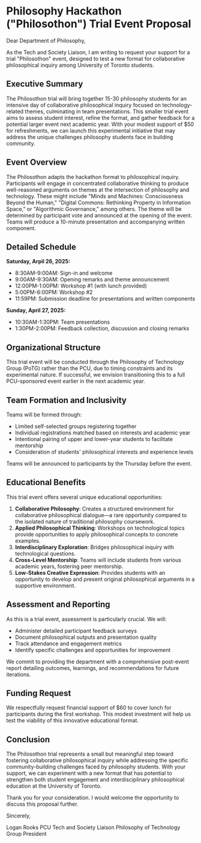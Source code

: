 # **Philosophy Hackathon ("Philosothon") Trial Event Proposal**

Dear Department of Philosophy,

As the Tech and Society Liaison, I am writing to request your support for a trial "Philosothon" event, designed to test a new format for collaborative philosophical inquiry among University of Toronto students.

## **Executive Summary**

The Philosothon trial will bring together 15-30 philosophy students for an intensive day of collaborative philosophical inquiry focused on technology-related themes, culminating in team presentations. This smaller trial event aims to assess student interest, refine the format, and gather feedback for a potential larger event next academic year. With your modest support of $50 for refreshments, we can launch this experimental initiative that may address the unique challenges philosophy students face in building community.

## **Event Overview**

The Philosothon adapts the hackathon format to philosophical inquiry. Participants will engage in concentrated collaborative thinking to produce well-reasoned arguments on themes at the intersection of philosophy and technology. These might include "Minds and Machines: Consciousness Beyond the Human," "Digital Commons: Rethinking Property in Information Space," or "Algorithmic Governance," among others. The theme will be determined by participant vote and announced at the opening of the event. Teams will produce a 10-minute presentation and accompanying written component.

## **Detailed Schedule**

**Saturday, Arpil 26, 2025:**

* 8:30AM-9:00AM: Sign-in and welcome
* 9:00AM-9:30AM: Opening remarks and theme announcement
* 12:00PM-1:00PM: Workshop #1 (with lunch provided)
* 5:00PM-6:00PM: Workshop #2
* 11:59PM: Submission deadline for presentations and written components

**Sunday, April 27, 2025:**

* 10:30AM-1:30PM: Team presentations
* 1:30PM-2:00PM: Feedback collection, discussion and closing remarks

## **Organizational Structure**

This trial event will be conducted through the Philosophy of Technology Group (PoTG) rather than the PCU, due to timing constraints and its experimental nature. If successful, we envision transitioning this to a full PCU-sponsored event earlier in the next academic year.

## **Team Formation and Inclusivity**

Teams will be formed through:

* Limited self-selected groups registering together
* Individual registrations matched based on interests and academic year
* Intentional pairing of upper and lower-year students to facilitate mentorship
* Consideration of students' philosophical interests and experience levels

Teams will be announced to participants by the Thursday before the event.

## **Educational Benefits**

This trial event offers several unique educational opportunities:

1. **Collaborative Philosophy**: Creates a structured environment for collaborative philosophical dialogue—a rare opportunity compared to the isolated nature of traditional philosophy coursework.
2. **Applied Philosophical Thinking**: Workshops on technological topics provide opportunities to apply philosophical concepts to concrete examples.
3. **Interdisciplinary Exploration**: Bridges philosophical inquiry with technological questions.
4. **Cross-Level Mentorship**: Teams will include students from various academic years, fostering peer mentorship.
5. **Low-Stakes Creative Expression**: Provides students with an opportunity to develop and present original philosophical arguments in a supportive environment.

## **Assessment and Reporting**

As this is a trial event, assessment is particularly crucial. We will:

* Administer detailed participant feedback surveys
* Document philosophical outputs and presentation quality
* Track attendance and engagement metrics
* Identify specific challenges and opportunities for improvement

We commit to providing the department with a comprehensive post-event report detailing outcomes, learnings, and recommendations for future iterations.

## **Funding Request**

We respectfully request financial support of $60 to cover lunch for participants during the first workshop. This modest investment will help us test the viability of this innovative educational format.

## **Conclusion**

The Philosothon trial represents a small but meaningful step toward fostering collaborative philosophical inquiry while addressing the specific community-building challenges faced by philosophy students. With your support, we can experiment with a new format that has potential to strengthen both student engagement and interdisciplinary philosophical education at the University of Toronto.

Thank you for your consideration. I would welcome the opportunity to discuss this proposal further.

Sincerely,

Logan Rooks 
PCU Tech and Society Liaison
Philosophy of Technology Group President